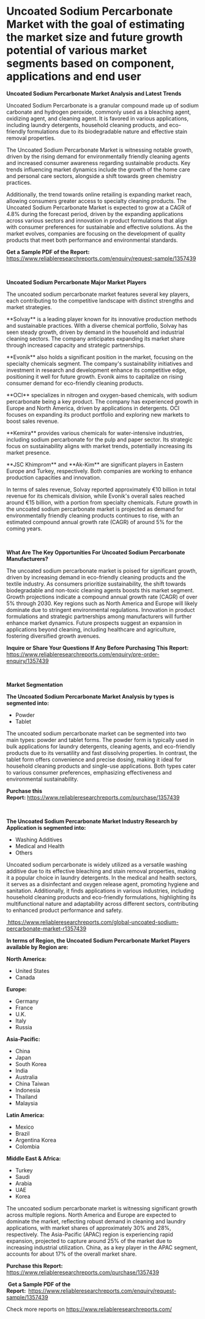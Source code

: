 <p><h1>Uncoated Sodium Percarbonate Market with the goal of estimating the market size and future growth potential of various market segments based on component, applications and end user</h1></p><p><strong>Uncoated Sodium Percarbonate Market Analysis and Latest Trends</strong></p>
<p><p>Uncoated Sodium Percarbonate is a granular compound made up of sodium carbonate and hydrogen peroxide, commonly used as a bleaching agent, oxidizing agent, and cleaning agent. It is favored in various applications, including laundry detergents, household cleaning products, and eco-friendly formulations due to its biodegradable nature and effective stain removal properties. </p><p>The Uncoated Sodium Percarbonate Market is witnessing notable growth, driven by the rising demand for environmentally friendly cleaning agents and increased consumer awareness regarding sustainable products. Key trends influencing market dynamics include the growth of the home care and personal care sectors, alongside a shift towards green chemistry practices. </p><p>Additionally, the trend towards online retailing is expanding market reach, allowing consumers greater access to specialty cleaning products. The Uncoated Sodium Percarbonate Market is expected to grow at a CAGR of 4.8% during the forecast period, driven by the expanding applications across various sectors and innovation in product formulations that align with consumer preferences for sustainable and effective solutions. As the market evolves, companies are focusing on the development of quality products that meet both performance and environmental standards.</p></p>
<p><strong>Get a Sample PDF of the Report:&nbsp;</strong> <a href="https://www.reliableresearchreports.com/enquiry/request-sample/1357439?utm_campaign=2146&utm_medium=2&utm_source=Github&utm_content=ia&utm_term=01022025&utm_id=uncoated-sodium-percarbonate">https://www.reliableresearchreports.com/enquiry/request-sample/1357439</a></p>
<p>&nbsp;</p>
<p><strong>Uncoated Sodium Percarbonate Major Market Players</strong></p>
<p><p>The uncoated sodium percarbonate market features several key players, each contributing to the competitive landscape with distinct strengths and market strategies. </p><p>**Solvay** is a leading player known for its innovative production methods and sustainable practices. With a diverse chemical portfolio, Solvay has seen steady growth, driven by demand in the household and industrial cleaning sectors. The company anticipates expanding its market share through increased capacity and strategic partnerships.</p><p>**Evonik** also holds a significant position in the market, focusing on the specialty chemicals segment. The company's sustainability initiatives and investment in research and development enhance its competitive edge, positioning it well for future growth. Evonik aims to capitalize on rising consumer demand for eco-friendly cleaning products.</p><p>**OCI** specializes in nitrogen and oxygen-based chemicals, with sodium percarbonate being a key product. The company has experienced growth in Europe and North America, driven by applications in detergents. OCI focuses on expanding its product portfolio and exploring new markets to boost sales revenue.</p><p>**Kemira** provides various chemicals for water-intensive industries, including sodium percarbonate for the pulp and paper sector. Its strategic focus on sustainability aligns with market trends, potentially increasing its market presence.</p><p>**JSC Khimprom** and **Ak-Kim** are significant players in Eastern Europe and Turkey, respectively. Both companies are working to enhance production capacities and innovation.</p><p>In terms of sales revenue, Solvay reported approximately €10 billion in total revenue for its chemicals division, while Evonik's overall sales reached around €15 billion, with a portion from specialty chemicals. Future growth in the uncoated sodium percarbonate market is projected as demand for environmentally friendly cleaning products continues to rise, with an estimated compound annual growth rate (CAGR) of around 5% for the coming years.</p></p>
<p>&nbsp;</p>
<p><strong>What Are The Key Opportunities For Uncoated Sodium Percarbonate Manufacturers?</strong></p>
<p><p>The uncoated sodium percarbonate market is poised for significant growth, driven by increasing demand in eco-friendly cleaning products and the textile industry. As consumers prioritize sustainability, the shift towards biodegradable and non-toxic cleaning agents boosts this market segment. Growth projections indicate a compound annual growth rate (CAGR) of over 5% through 2030. Key regions such as North America and Europe will likely dominate due to stringent environmental regulations. Innovation in product formulations and strategic partnerships among manufacturers will further enhance market dynamics. Future prospects suggest an expansion in applications beyond cleaning, including healthcare and agriculture, fostering diversified growth avenues.</p></p>
<p><strong>Inquire or Share Your Questions If Any Before Purchasing This Report:</strong> <a href="https://www.reliableresearchreports.com/enquiry/pre-order-enquiry/1357439?utm_campaign=2146&utm_medium=2&utm_source=Github&utm_content=ia&utm_term=01022025&utm_id=uncoated-sodium-percarbonate">https://www.reliableresearchreports.com/enquiry/pre-order-enquiry/1357439</a></p>
<p>&nbsp;</p>
<p><strong>Market Segmentation</strong></p>
<p><strong>The Uncoated Sodium Percarbonate Market Analysis by types is segmented into:</strong></p>
<p><ul><li>Powder</li><li>Tablet</li></ul></p>
<p><p>The uncoated sodium percarbonate market can be segmented into two main types: powder and tablet forms. The powder form is typically used in bulk applications for laundry detergents, cleaning agents, and eco-friendly products due to its versatility and fast dissolving properties. In contrast, the tablet form offers convenience and precise dosing, making it ideal for household cleaning products and single-use applications. Both types cater to various consumer preferences, emphasizing effectiveness and environmental sustainability.</p></p>
<p><strong>Purchase this Report:&nbsp;</strong><a href="https://www.reliableresearchreports.com/purchase/1357439?utm_campaign=2146&utm_medium=2&utm_source=Github&utm_content=ia&utm_term=01022025&utm_id=uncoated-sodium-percarbonate">https://www.reliableresearchreports.com/purchase/1357439</a></p>
<p>&nbsp;</p>
<p><strong>The Uncoated Sodium Percarbonate Market Industry Research by Application is segmented into:</strong></p>
<p><ul><li>Washing Additives</li><li>Medical and Health</li><li>Others</li></ul></p>
<p><p>Uncoated sodium percarbonate is widely utilized as a versatile washing additive due to its effective bleaching and stain removal properties, making it a popular choice in laundry detergents. In the medical and health sectors, it serves as a disinfectant and oxygen release agent, promoting hygiene and sanitation. Additionally, it finds applications in various industries, including household cleaning products and eco-friendly formulations, highlighting its multifunctional nature and adaptability across different sectors, contributing to enhanced product performance and safety.</p></p>
<p><a href="https://www.reliableresearchreports.com/global-uncoated-sodium-percarbonate-market-r1357439?utm_campaign=2146&utm_medium=2&utm_source=Github&utm_content=ia&utm_term=01022025&utm_id=uncoated-sodium-percarbonate">&nbsp;https://www.reliableresearchreports.com/global-uncoated-sodium-percarbonate-market-r1357439</a></p>
<p><strong>In terms of Region, the Uncoated Sodium Percarbonate Market Players available by Region are:</strong></p>
<p>
    <p> <strong> North America: </strong>
        <ul>
            <li>United States</li>
            <li>Canada</li>
        </ul>
        </p> 
    <p> <strong> Europe: </strong>
        <ul>
            <li>Germany</li>
            <li>France</li>
            <li>U.K.</li>
            <li>Italy</li>
            <li>Russia</li>
        </ul>
        </p> 
    <p> <strong> Asia-Pacific: </strong>
        <ul>
            <li>China</li>
            <li>Japan</li>
            <li>South Korea</li>
            <li>India</li>
            <li>Australia</li>
            <li>China Taiwan</li>
            <li>Indonesia</li>
            <li>Thailand</li>
            <li>Malaysia</li>
        </ul>
        </p> 
    <p> <strong> Latin America: </strong>
        <ul>
            <li>Mexico</li>
            <li>Brazil</li>
            <li>Argentina Korea</li>
            <li>Colombia</li>
        </ul>
        </p> 
    <p> <strong> Middle East & Africa: </strong>
        <ul>
            <li>Turkey</li>
            <li>Saudi</li>
            <li>Arabia</li>
            <li>UAE</li>
            <li>Korea</li>
        </ul>
    </p>
    </p>
<p><p>The uncoated sodium percarbonate market is witnessing significant growth across multiple regions. North America and Europe are expected to dominate the market, reflecting robust demand in cleaning and laundry applications, with market shares of approximately 30% and 28%, respectively. The Asia-Pacific (APAC) region is experiencing rapid expansion, projected to capture around 25% of the market due to increasing industrial utilization. China, as a key player in the APAC segment, accounts for about 17% of the overall market share.</p></p>
<p><strong>Purchase this Report: </strong><a href="https://www.reliableresearchreports.com/purchase/1357439?utm_campaign=2146&utm_medium=2&utm_source=Github&utm_content=ia&utm_term=01022025&utm_id=uncoated-sodium-percarbonate">https://www.reliableresearchreports.com/purchase/1357439</a></p>
<p>&nbsp;<strong>Get a Sample PDF of the Report:&nbsp;&nbsp;</strong><a href="https://www.reliableresearchreports.com/enquiry/request-sample/1357439?utm_campaign=2146&utm_medium=2&utm_source=Github&utm_content=ia&utm_term=01022025&utm_id=uncoated-sodium-percarbonate">https://www.reliableresearchreports.com/enquiry/request-sample/1357439</a></p>
<p><strong></strong></p>
<p>Check more reports on <a href="https://www.reliableresearchreports.com/?utm_campaign=2146&utm_medium=2&utm_source=Github&utm_content=ia&utm_term=01022025&utm_id=uncoated-sodium-percarbonate">https://www.reliableresearchreports.com/</a></p>